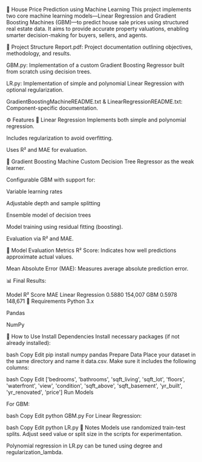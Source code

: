 🏡 House Price Prediction using Machine Learning
This project implements two core machine learning models—Linear Regression and Gradient Boosting Machines (GBM)—to predict house sale prices using structured real estate data. It aims to provide accurate property valuations, enabling smarter decision-making for buyers, sellers, and agents.

📁 Project Structure
Report.pdf: Project documentation outlining objectives, methodology, and results.

GBM.py: Implementation of a custom Gradient Boosting Regressor built from scratch using decision trees.

LR.py: Implementation of simple and polynomial Linear Regression with optional regularization.

GradientBoostingMachineREADME.txt & LinearRegressionREADME.txt: Component-specific documentation.

⚙️ Features
🔹 Linear Regression
Implements both simple and polynomial regression.

Includes regularization to avoid overfitting.

Uses R² and MAE for evaluation.

🔹 Gradient Boosting Machine
Custom Decision Tree Regressor as the weak learner.

Configurable GBM with support for:

Variable learning rates

Adjustable depth and sample splitting

Ensemble model of decision trees

Model training using residual fitting (boosting).

Evaluation via R² and MAE.

🧪 Model Evaluation Metrics
R² Score: Indicates how well predictions approximate actual values.

Mean Absolute Error (MAE): Measures average absolute prediction error.

📊 Final Results:

Model	R² Score	MAE
Linear Regression	0.5880	154,007
GBM	0.5978	148,671
🧰 Requirements
Python 3.x

Pandas

NumPy

🚀 How to Use
Install Dependencies
Install necessary packages (if not already installed):

bash
Copy
Edit
pip install numpy pandas
Prepare Data
Place your dataset in the same directory and name it data.csv. Make sure it includes the following columns:

bash
Copy
Edit
['bedrooms', 'bathrooms', 'sqft_living', 'sqft_lot', 'floors', 
'waterfront', 'view', 'condition', 'sqft_above', 'sqft_basement', 
'yr_built', 'yr_renovated', 'price']
Run Models

For GBM:

bash
Copy
Edit
python GBM.py
For Linear Regression:

bash
Copy
Edit
python LR.py
📌 Notes
Models use randomized train-test splits. Adjust seed value or split size in the scripts for experimentation.

Polynomial regression in LR.py can be tuned using degree and regularization_lambda.

